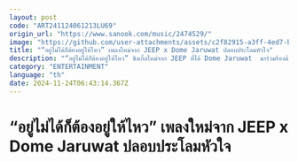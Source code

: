 ```yaml
---
layout: post
code: "ART241124061213LU69"
origin_url: "https://www.sanook.com/music/2474529/"
image: "https://github.com/user-attachments/assets/c2f82915-a3ff-4ed7-b750-200179653b0c"
title: "“อยู่ไม่ได้ก็ต้องอยู่ให้ไหว” เพลงใหม่จาก JEEP x Dome Jaruwat ปลอบประโลมหัวใจ"
description: "“อยู่ไม่ได้ก็ต้องอยู่ให้ไหว” ซิงเกิ้ลใหม่จาก JEEP ที่ได้ Dome Jaruwat  มาร่วมร้องด้วย เพลงที่จะให้กำลังใจคนที่อยู่ไม่ได้แต่ต้องอยู่ให้ไหวนะ"
category: "ENTERTAINMENT"
language: "th"
date: 2024-11-24T06:43:14.367Z
---
```


# “อยู่ไม่ได้ก็ต้องอยู่ให้ไหว” เพลงใหม่จาก JEEP x Dome Jaruwat ปลอบประโลมหัวใจ